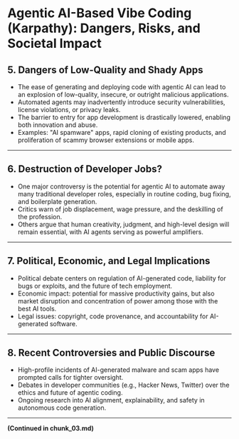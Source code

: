 # Agentic AI-Based Vibe Coding (Karpathy): Dangers, Risks, and Societal Impact

## 5. Dangers of Low-Quality and Shady Apps
- The ease of generating and deploying code with agentic AI can lead to an explosion of low-quality, insecure, or outright malicious applications.
- Automated agents may inadvertently introduce security vulnerabilities, license violations, or privacy leaks.
- The barrier to entry for app development is drastically lowered, enabling both innovation and abuse.
- Examples: "AI spamware" apps, rapid cloning of existing products, and proliferation of scammy browser extensions or mobile apps.

---

## 6. Destruction of Developer Jobs?
- One major controversy is the potential for agentic AI to automate away many traditional developer roles, especially in routine coding, bug fixing, and boilerplate generation.
- Critics warn of job displacement, wage pressure, and the deskilling of the profession.
- Others argue that human creativity, judgment, and high-level design will remain essential, with AI agents serving as powerful amplifiers.

---

## 7. Political, Economic, and Legal Implications
- Political debate centers on regulation of AI-generated code, liability for bugs or exploits, and the future of tech employment.
- Economic impact: potential for massive productivity gains, but also market disruption and concentration of power among those with the best AI tools.
- Legal issues: copyright, code provenance, and accountability for AI-generated software.

---

## 8. Recent Controversies and Public Discourse
- High-profile incidents of AI-generated malware and scam apps have prompted calls for tighter oversight.
- Debates in developer communities (e.g., Hacker News, Twitter) over the ethics and future of agentic coding.
- Ongoing research into AI alignment, explainability, and safety in autonomous code generation.

---

**(Continued in chunk_03.md)**
